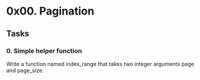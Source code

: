 # 0x00. Pagination

## Tasks
### 0. Simple helper function
Write a function named index_range that takes two integer arguments page and page_size.

